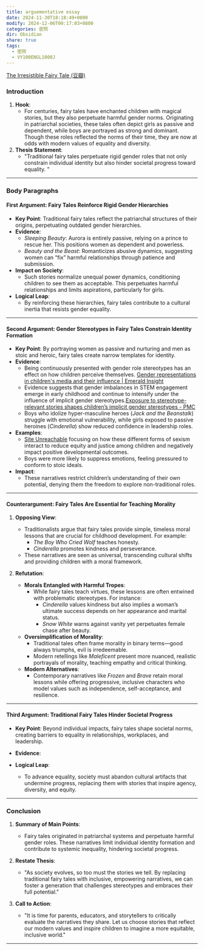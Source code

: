 ```yaml
---
title: arguementative essay
date: 2024-11-30T18:18:49+0800
modify: 2024-12-06T00:17:03+0800
categories: 密院
dir: Obsidian
share: true
tags:
  - 密院
  - VY100ENGL1000J
---
```


[The Irresistible Fairy Tale (豆瓣)](https://book.douban.com/subject/10602944/)

### **Introduction**

1. **Hook**:  
   - For centuries, fairy tales have enchanted children with magical stories, but they also perpetuate harmful gender norms. Originating in patriarchal societies, these tales often depict girls as passive and dependent, while boys are portrayed as strong and dominant. Though these roles reflected the norms of their time, they are now at odds with modern values of equality and diversity.
2. **Thesis Statement**:  
   - "Traditional fairy tales perpetuate rigid gender roles that not only constrain individual identity but also hinder societal progress toward equality. "

---

### **Body Paragraphs**

#### **First Argument: Fairy Tales Reinforce Rigid Gender Hierarchies**

- **Key Point**: Traditional fairy tales reflect the patriarchal structures of their origins, perpetuating outdated gender hierarchies.  
- **Evidence**:
  - *Sleeping Beauty*: Aurora is entirely passive, relying on a prince to rescue her. This positions women as dependent and powerless.  
  - *Beauty and the Beast*: Romanticizes abusive dynamics, suggesting women can “fix” harmful relationships through patience and submission.  
- **Impact on Society**:
  - Such stories normalize unequal power dynamics, conditioning children to see them as acceptable. This perpetuates harmful relationships and limits aspirations, particularly for girls.  
- **Logical Leap**:
  - By reinforcing these hierarchies, fairy tales contribute to a cultural inertia that resists gender equality.

---

#### **Second Argument: Gender Stereotypes in Fairy Tales Constrain Identity Formation**

- **Key Point**: By portraying women as passive and nurturing and men as stoic and heroic, fairy tales create narrow templates for identity.  
- **Evidence**:
  - Being continuously presented with gender role stereotypes has an effect on how children perceive themselves. [Gender representations in children's media and their influence | Emerald Insight](https://www.emerald.com/insight/content/doi/10.1108/cwis-11-2013-0065/full/html#idm45421403496864)
  - Evidence suggests that gender imbalances in STEM engagement emerge in early childhood and continue to intensify under the influence of implicit gender stereotypes.[Exposure to stereotype-relevant stories shapes children’s implicit gender stereotypes - PMC](https://pmc.ncbi.nlm.nih.gov/articles/PMC9348658/)
  - Boys who idolize hyper-masculine heroes (*Jack and the Beanstalk*) struggle with emotional vulnerability, while girls exposed to passive heroines (*Cinderella*) show reduced confidence in leadership roles.  
- **Examples**:
  - [Site Unreachable](https://www.sciencedirect.com/science/article/abs/pii/S0065240715000348) focusing on how these different forms of sexism interact to reduce equity and justice among children and negatively impact positive developmental outcomes.
  - Boys were more likely to suppress emotions, feeling pressured to conform to stoic ideals.  
- **Impact**:
  - These narratives restrict children’s understanding of their own potential, denying them the freedom to explore non-traditional roles.

---

#### **Counterargument: Fairy Tales Are Essential for Teaching Morality**

1. **Opposing View**:  
   - Traditionalists argue that fairy tales provide simple, timeless moral lessons that are crucial for childhood development. For example:
     - *The Boy Who Cried Wolf* teaches honesty.  
     - *Cinderella* promotes kindness and perseverance.  
   - These narratives are seen as universal, transcending cultural shifts and providing children with a moral framework.

2. **Refutation**:  
   - **Morals Entangled with Harmful Tropes**:
     - While fairy tales teach virtues, these lessons are often entwined with problematic stereotypes. For instance:
       - *Cinderella* values kindness but also implies a woman’s ultimate success depends on her appearance and marital status.  
       - *Snow White* warns against vanity yet perpetuates female chase after beauty.  
   - **Oversimplification of Morality**:
     - Traditional tales often frame morality in binary terms—good always triumphs, evil is irredeemable.  
     - Modern retellings like *Maleficent* present more nuanced, realistic portrayals of morality, teaching empathy and critical thinking.  
   - **Modern Alternatives**:
     - Contemporary narratives like *Frozen* and *Brave* retain moral lessons while offering progressive, inclusive characters who model values such as independence, self-acceptance, and resilience.

---

#### **Third Argument: Traditional Fairy Tales Hinder Societal Progress**

- **Key Point**: Beyond individual impacts, fairy tales shape societal norms, creating barriers to equality in relationships, workplaces, and leadership.  
- **Evidence**:
  
- **Logical Leap**:
  - To advance equality, society must abandon cultural artifacts that undermine progress, replacing them with stories that inspire agency, diversity, and equity.

---

### **Conclusion**

1. **Summary of Main Points**:  
   - Fairy tales originated in patriarchal systems and perpetuate harmful gender roles. These narratives limit individual identity formation and contribute to systemic inequality, hindering societal progress.  

2. **Restate Thesis**:  
   - "As society evolves, so too must the stories we tell. By replacing traditional fairy tales with inclusive, empowering narratives, we can foster a generation that challenges stereotypes and embraces their full potential."  

3. **Call to Action**:  
   - "It is time for parents, educators, and storytellers to critically evaluate the narratives they share. Let us choose stories that reflect our modern values and inspire children to imagine a more equitable, inclusive world."

---